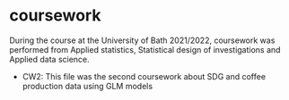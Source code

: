 # coursework

During the course at the University of Bath 2021/2022, 
coursework was performed from Applied statistics, Statistical design of investigations and Applied data science. 

- CW2: This file was the second coursework about SDG and coffee production data using GLM models 
